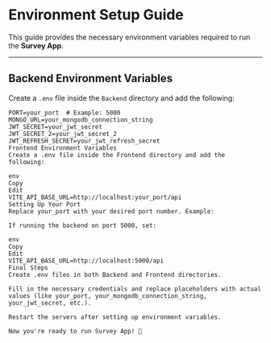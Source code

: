 # Environment Setup Guide

This guide provides the necessary environment variables required to run the **Survey App**.

---

## Backend Environment Variables
Create a `.env` file inside the `Backend` directory and add the following:

```env
PORT=your_port  # Example: 5000
MONGO_URL=your_mongodb_connection_string
JWT_SECRET=your_jwt_secret
JWT_SECRET_2=your_jwt_secret_2
JWT_REFRESH_SECRET=your_jwt_refresh_secret
Frontend Environment Variables
Create a .env file inside the Frontend directory and add the following:

env
Copy
Edit
VITE_API_BASE_URL=http://localhost:your_port/api
Setting Up Your Port
Replace your_port with your desired port number. Example:

If running the backend on port 5000, set:

env
Copy
Edit
VITE_API_BASE_URL=http://localhost:5000/api
Final Steps
Create .env files in both Backend and Frontend directories.

Fill in the necessary credentials and replace placeholders with actual values (like your_port, your_mongodb_connection_string, your_jwt_secret, etc.).

Restart the servers after setting up environment variables.

Now you're ready to run Survey App! 🚀
